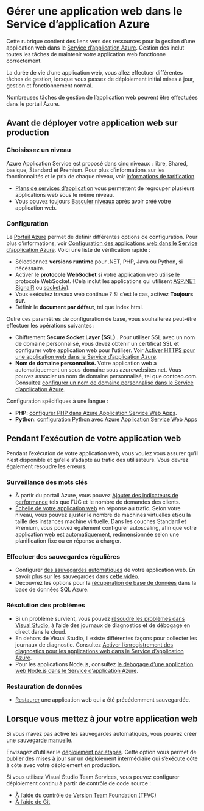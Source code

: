 <properties 
    pageTitle="Gérer une application web dans le Service d’application Azure" 
    description="Liens vers des ressources pour la gestion d’une application web dans le Service d’application Azure." 
    services="app-service\web" 
    documentationCenter="" 
    authors="erikre" 
    manager="wpickett" 
    editor=""/>

<tags 
    ms.service="app-service-web" 
    ms.workload="web" 
    ms.tgt_pltfrm="na" 
    ms.devlang="na" 
    ms.topic="article" 
    ms.date="08/24/2016" 
    ms.author="rachelap"/>

# <a name="manage-a-web-app-in-azure-app-service"></a>Gérer une application web dans le Service d’application Azure

Cette rubrique contient des liens vers des ressources pour la gestion d’une application web dans le [Service d’application Azure](http://go.microsoft.com/fwlink/?LinkId=529714). Gestion des inclut toutes les tâches de maintenir votre application web fonctionne correctement. 

La durée de vie d’une application web, vous allez effectuer différentes tâches de gestion, lorsque vous passez de déploiement initial mises à jour, gestion et fonctionnement normal.

Nombreuses tâches de gestion de l’application web peuvent être effectuées dans le portail Azure.

## <a name="before-you-deploy-your-web-app-to-production"></a>Avant de déployer votre application web sur production

### <a name="choose-a-tier"></a>Choisissez un niveau

Azure Application Service est proposé dans cinq niveaux : libre, Shared, basique, Standard et Premium. Pour plus d’informations sur les fonctionnalités et le prix de chaque niveau, voir [informations de tarification](/pricing/details/app-service/). 

- [Plans de services d’application](../app-service/azure-web-sites-web-hosting-plans-in-depth-overview.md) vous permettent de regrouper plusieurs applications web sous le même niveau.
- Vous pouvez toujours [Basculer niveaux](web-sites-scale.md) après avoir créé votre application web.

### <a name="configuration"></a>Configuration

Le [Portail Azure](https://portal.azure.com/) permet de définir différentes options de configuration. Pour plus d’informations, voir [Configuration des applications web dans le Service d’application Azure](web-sites-configure.md). Voici une liste de vérification rapide :

- Sélectionnez **versions runtime** pour .NET, PHP, Java ou Python, si nécessaire.
- Activer le **protocole WebSocket** si votre application web utilise le protocole WebSocket. (Cela inclut les applications qui utilisent [ASP.NET SignalR](http://www.asp.net/signalr) ou [socket.io](web-sites-nodejs-chat-app-socketio.md)).
- Vous exécutez travaux web continue ? Si c’est le cas, activez **Toujours sur**.
- Définir le **document par défaut**, tel que index.html.

Outre ces paramètres de configuration de base, vous souhaiterez peut-être effectuer les opérations suivantes :

- Chiffrement **Secure Socket Layer (SSL)** . Pour utiliser SSL avec un nom de domaine personnalisé, vous devez obtenir un certificat SSL et configurer votre application web pour l’utiliser. Voir [Activer HTTPS pour une application web dans le Service d’application Azure](web-sites-configure-ssl-certificate.md).
- **Nom de domaine personnalisé.** Votre application web a automatiquement un sous-domaine sous azurewebsites.net. Vous pouvez associer un nom de domaine personnalisé, tel que contoso.com. Consultez [configurer un nom de domaine personnalisé dans le Service d’application Azure](web-sites-custom-domain-name.md).

Configuration spécifiques à une langue :

- **PHP**: [configurer PHP dans Azure Application Service Web Apps](web-sites-php-configure.md).
- **Python**: [configuration Python avec Azure Application Service Web Apps](web-sites-python-configure.md)


## <a name="while-your-web-app-is-running"></a>Pendant l’exécution de votre application web

Pendant l’exécution de votre application web, vous voulez vous assurer qu’il n’est disponible et qu’elle s’adapte au trafic des utilisateurs. Vous devrez également résoudre les erreurs.

### <a name="monitoring"></a>Surveillance des mots clés

- À partir du portail Azure, vous pouvez [Ajouter des indicateurs de performance](web-sites-monitor.md) tels que l’UC et le nombre de demandes des clients.
- [Échelle de votre application web](web-sites-scale.md) en réponse au trafic. Selon votre niveau, vous pouvez ajuster le nombre de machines virtuelles et/ou la taille des instances machine virtuelle. Dans les couches Standard et Premium, vous pouvez également configurer autoscaling, afin que votre application web est automatiquement, redimensionnée selon une planification fixe ou en réponse à charger.  
 
### <a name="backups"></a>Effectuer des sauvegardes régulières

- Configurer [des sauvegardes automatiques](web-sites-backup.md) de votre application web. En savoir plus sur les sauvegardes dans [cette vidéo](https://azure.microsoft.com/documentation/videos/azure-websites-automatic-and-easy-backup/).
- Découvrez les options pour la [récupération de base de données](../sql-database/sql-database-business-continuity.md) dans la base de données SQL Azure.

### <a name="troubleshooting"></a>Résolution des problèmes

- Si un problème survient, vous pouvez [résoudre les problèmes dans Visual Studio](web-sites-dotnet-troubleshoot-visual-studio.md#remotedebug), à l’aide des journaux de diagnostics et de débogage en direct dans le cloud. 
- En dehors de Visual Studio, il existe différentes façons pour collecter les journaux de diagnostic. Consultez [Activer l’enregistrement des diagnostics pour les applications web dans le Service d’application Azure](web-sites-enable-diagnostic-log.md).
- Pour les applications Node.js, consultez [le débogage d’une application web Node.js dans le Service d’application Azure](web-sites-nodejs-debug.md).

### <a name="restoring-data"></a>Restauration de données

- [Restaurer](web-sites-restore.md) une application web qui a été précédemment sauvegardée.


## <a name="when-you-update-your-web-app"></a>Lorsque vous mettez à jour votre application web

Si vous n’avez pas activé les sauvegardes automatiques, vous pouvez créer une [sauvegarde manuelle](web-sites-backup.md).

Envisagez d’utiliser le [déploiement par étapes](web-sites-staged-publishing.md). Cette option vous permet de publier des mises à jour sur un déploiement intermédiaire qui s’exécute côte à côte avec votre déploiement en production. 

Si vous utilisez Visual Studio Team Services, vous pouvez configurer déploiement continu à partir de contrôle de code source :

- [À l’aide du contrôle de Version Team Foundation (TFVC)](../cloud-services/cloud-services-continuous-delivery-use-vso.md) 
- [À l’aide de Git](../cloud-services/cloud-services-continuous-delivery-use-vso-git.md)
 
<!-- Anchors. -->

[Before you deploy your site to production]: #before-you-deploy-your-site-to-production
[While your website is running]: #while-your-website-is-running
[When you update your website]: #when-you-update-your-website

  
